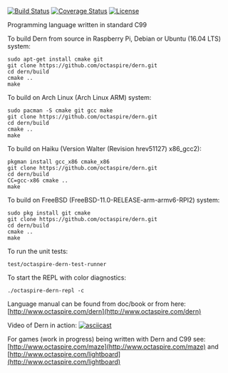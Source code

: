 [![Build Status](https://travis-ci.org/octaspire/dern.svg?branch=master)](https://travis-ci.org/octaspire/dern) [![Coverage Status](https://codecov.io/gh/octaspire/dern/coverage.svg?branch=master)](https://codecov.io/gh/octaspire/dern/coverage.svg?branch=master) [![License](https://img.shields.io/badge/License-Apache%202.0-blue.svg)](https://opensource.org/licenses/Apache-2.0)


Programming language written in standard C99

To build Dern from source in Raspberry Pi, Debian or Ubuntu (16.04 LTS) system:

```shell
sudo apt-get install cmake git
git clone https://github.com/octaspire/dern.git
cd dern/build
cmake ..
make
```

To build on Arch Linux (Arch Linux ARM) system:

```shell
sudo pacman -S cmake git gcc make
git clone https://github.com/octaspire/dern.git
cd dern/build
cmake ..
make
```

To build on Haiku (Version Walter (Revision hrev51127) x86_gcc2):

```shell
pkgman install gcc_x86 cmake_x86
git clone https://github.com/octaspire/dern.git
cd dern/build
CC=gcc-x86 cmake ..
make
```

To build on FreeBSD (FreeBSD-11.0-RELEASE-arm-armv6-RPI2) system:

```shell
sudo pkg install git cmake
git clone https://github.com/octaspire/dern.git
cd dern/build
cmake ..
make
```

To run the unit tests:

```shell
test/octaspire-dern-test-runner
```

To start the REPL with color diagnostics:

```shell
./octaspire-dern-repl -c
```

Language manual can be found from doc/book or from here:
[http://www.octaspire.com/dern](http://www.octaspire.com/dern)

Video of Dern in action:
[![asciicast](https://asciinema.org/a/112216.png)](https://asciinema.org/a/112216)

For games (work in progress) being written with Dern and C99 see:
[http://www.octaspire.com/maze](http://www.octaspire.com/maze) and 
[http://www.octaspire.com/lightboard](http://www.octaspire.com/lightboard)

